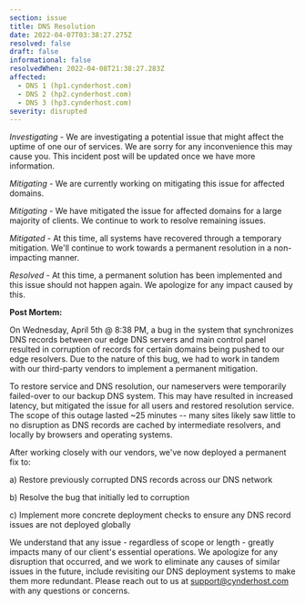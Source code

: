 ```yaml
---
section: issue
title: DNS Resolution
date: 2022-04-07T03:38:27.275Z
resolved: false
draft: false
informational: false
resolvedWhen: 2022-04-08T21:38:27.283Z
affected:
  - DNS 1 (hp1.cynderhost.com)
  - DNS 2 (hp2.cynderhost.com)
  - DNS 3 (hp3.cynderhost.com)
severity: disrupted
---
```

*Investigating* - We are investigating a potential issue that might affect the uptime of one our of services. We are sorry for any inconvenience this may cause you. This incident post will be updated once we have more information.

*Mitigating -* We are currently working on mitigating this issue for affected domains.

*Mitigating -* We have mitigated the issue for affected domains for a large majority of clients. We continue to work to resolve remaining issues.

*Mitigated*  - At this time, all systems have recovered through a temporary mitigation. We'll continue to work towards a permanent resolution in a non-impacting manner.

*Resolved -* At this time, a permanent solution has been implemented and this issue should not happen again. We apologize for any impact caused by this.

**Post Mortem:**

On Wednesday, April 5th @ 8:38 PM, a bug in the system that synchronizes DNS records between our edge DNS servers and main control panel resulted in corruption of records for certain domains being pushed to our edge resolvers. Due to the nature of this bug, we had to work in tandem with our third-party vendors to implement a permanent mitigation. 

To restore service and DNS resolution, our nameservers were temporarily failed-over to our backup DNS system. This may have resulted in increased latency, but mitigated the issue for all users and restored resolution service. The scope of this outage lasted ~25 minutes -- many sites likely saw little to no disruption as DNS records are cached by intermediate resolvers, and locally by browsers and operating systems.

After working closely with our vendors, we've now deployed a permanent fix to: 

a) Restore previously corrupted DNS records across our DNS network

b) Resolve the bug that initially led to corruption

c) Implement more concrete deployment checks to ensure any DNS record issues are not deployed globally

We understand that any issue - regardless of scope or length - greatly impacts many of our client's essential operations. We apologize for any disruption that occurred, and we work to eliminate any causes of similar issues in the future, include revisiting our DNS deployment systems to make them more redundant. Please reach out to us at support@cynderhost.com with any questions or concerns.